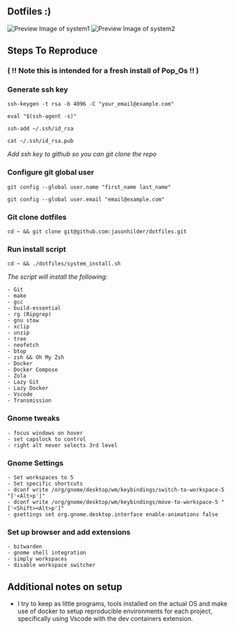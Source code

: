 Dotfiles :)
--------------------------------

![Preview Image of system1](https://github.com/jasonhilder/dotfiles/blob/main/screenshots/preview-1.png)
![Preview Image of system2](https://github.com/jasonhilder/dotfiles/blob/main/screenshots/preview-2.png)

Steps To Reproduce
---

### ( !! Note this is intended for a fresh install of Pop_Os !! )

### Generate ssh key 
```
ssh-keygen -t rsa -b 4096 -C "your_email@example.com"

eval "$(ssh-agent -s)"

ssh-add ~/.ssh/id_rsa

cat ~/.ssh/id_rsa.pub
```
*Add ssh key to github so you can git clone the repo*

### Configure git global user
```
git config --global user.name "first_name last_name"

git config --global user.email "email@example.com"
```

### Git clone dotfiles
```
cd ~ && git clone git@github.com:jasonhilder/dotfiles.git 
```

### Run install script
```
cd ~ && ./dotfiles/system_install.sh
```
*The script will install the following:*

    - Git
    - make
    - gcc
    - build-essential
    - rg (Ripgrep)
    - gnu stow
    - xclip
    - unzip
    - tree
    - neofetch
    - btop
    - zsh && Oh My Zsh
    - Docker
    - Docker Compose
    - Zola
    - Lazy Git
    - Lazy Docker
    - Vscode
    - Transmission

### Gnome tweaks 
    - focus windows on hover
    - set capslock to control
    - right alt never selects 3rd level

### Gnome Settings
    - Set workspaces to 5 
    - Set specific shortcuts
    - dconf write /org/gnome/desktop/wm/keybindings/switch-to-workspace-5 "['<Alt>p']"
    - dconf write /org/gnome/desktop/wm/keybindings/move-to-workspace-5 "['<Shift><Alt>p']"
    - gsettings set org.gnome.desktop.interface enable-animations false

### Set up browser and add extensions
    - bitwarden
    - gnome shell integration 
    - simply workspaces
    - disable workspace switcher

## Additional notes on setup

* I try to keep as little programs, tools installed on the actual OS and make use of docker to setup reproducible environments for each project, specifically using Vscode with the dev containers extension.